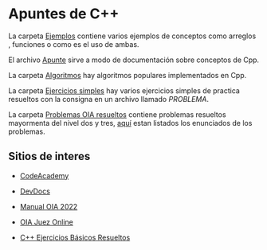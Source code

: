 # Apuntes de C++

La carpeta [Ejemplos](./Ejemplos) contiene varios ejemplos de conceptos como arreglos , funciones o como es el uso de ambas.

El archivo [Apunte](./Apunte.md) sirve a modo de documentación sobre conceptos de Cpp.

La carpeta [Algoritmos](./Algoritmos) hay algoritmos populares implementados en Cpp.

La carpeta [Ejercicios simples](./Ejercicios_simples) hay varios ejercicios simples de practica resueltos con la consigna en un archivo llamado *PROBLEMA*.

La carpeta [Problemas OIA resueltos](./Problemas_OIA_resueltos) contiene problemas resueltos mayormenta del nivel dos y tres, [aquí](https://www.oia.unsam.edu.ar/problemas-categoria-programacion/) estan listados los enunciados de los problemas.

## Sitios de interes

* [CodeAcademy](https://www.codecademy.com/resources/cheatsheets/language/c-plus-plus)

* [DevDocs](https://devdocs.io/cpp/)

* [Manual OIA 2022](https://www.oia.unsam.edu.ar/wp-content/uploads/2022/06/Manual-OIA-2022.pdf)

* [OIA Juez Online](https://juez.oia.unsam.edu.ar/)

* [C++ Ejercicios Básicos Resueltos](https://ejercicioscpp.blogspot.com/2012/11/c-ejercicios-basicos-resueltos.html)